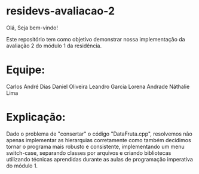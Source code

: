 # residevs-avaliacao-2

Olá, Seja bem-vindo!

Este repositório tem como objetivo demonstrar nossa implementação da avaliação 2 do módulo 1 da residência.

# Equipe:

Carlos André Dias
Daniel Oliveira
Leandro Garcia
Lorena Andrade
Náthalie Lima

# Explicação:

Dado o problema de "consertar" o código "DataFruta.cpp", resolvemos não apenas implementar as hierarquias corretamente
como também decidimos tornar o programa mais robusto e consistente, implementando um menu switch-case, separando classes por arquivos
e criando bibliotecas utilizando técnicas aprendidas durante as aulas de programação imperativa do módulo 1.